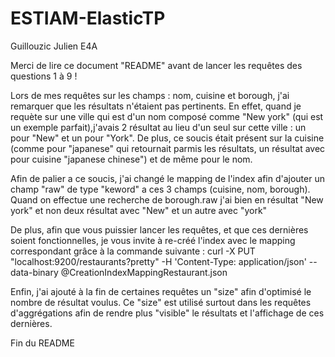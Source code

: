 # ESTIAM-ElasticTP

Guillouzic Julien E4A

Merci de lire ce document "README" avant de lancer les requêtes des questions 1 à 9 !

Lors de mes requêtes sur les champs : nom, cuisine et borough, j'ai remarquer que les résultats n'étaient pas pertinents.
En effet, quand je requète sur une ville qui est d'un nom composé comme "New york" (qui est un exemple parfait),j'avais  2 résultat au lieu d'un seul sur cette ville : un pour "New" et un pour "York".
De plus, ce soucis était présent sur la cuisine (comme pour "japanese" qui retournait parmis les résultats, un résultat avec pour cuisine "japanese chinese") et de même pour le nom.

Afin de palier a ce soucis, j'ai changé le mapping de l'index afin d'ajouter un champ "raw" de type "keword" a ces 3 champs (cuisine, nom, borough).
	Quand on effectue une recherche de borough.raw j'ai bien en résultat "New york" et non deux résultat avec "New" et un autre avec "york"


De plus, afin que vous puissier lancer les requêtes, et que ces dernières soient fonctionnelles, je vous invite à re-créé l'index avec le mapping correspondant grâce à la commande suivante :
	curl -X PUT "localhost:9200/restaurants?pretty" -H 'Content-Type: application/json' --data-binary @CreationIndexMappingRestaurant.json
	

Enfin, j'ai ajouté à la fin de certaines requêtes un "size" afin d'optimisé le nombre de résultat voulus. Ce "size" est utilisé surtout dans les requêtes d'aggrégations afin
de rendre plus "visible" le résultats et l'affichage de ces dernières.


Fin du README
